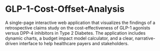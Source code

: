 # GLP-1-Cost-Offset-Analysis
A single-page interactive web application that visualizes the findings of a retrospective claims study on the cost-effectiveness of GLP-1 agonists versus DPP-4 inhibitors in Type 2 Diabetes. The application includes dynamic charts, a budget impact model calculator, and a clear, narrative-driven interface to help healthcare payers and stakeholders.

